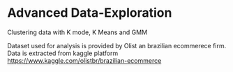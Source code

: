 # Advanced Data-Exploration
Clustering data with K  mode, K Means and GMM

Dataset used for analysis is provided by Olist an brazilian ecommerece firm.  
Data is extracted from kaggle platform https://www.kaggle.com/olistbr/brazilian-ecommerce
